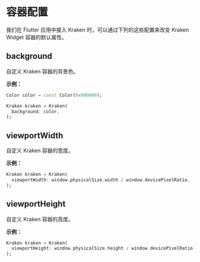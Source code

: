 # 容器配置

我们在 Flutter 应用中接入 Kraken 时，可以通过下列的这些配置来改变 Kraken Widget 容器的默认属性。

## background

自定义 Kraken 容器的背景色。

**示例：**

```dart
Color color = const Color(0x000000);

Kraken kraken = Kraken(
  background: color,
);
```

## viewportWidth

自定义 Kraken 容器的宽度。

**示例：**

```dart
Kraken kraken = Kraken(
  viewportWidth: window.physicalSize.width / window.devicePixelRatio,
);
```

## viewportHeight

自定义 Kraken 容器的高度。

**示例：**

```dart
Kraken kraken = Kraken(
  viewportHeight: window.physicalSize.height / window.devicePixelRatio,
);
```
